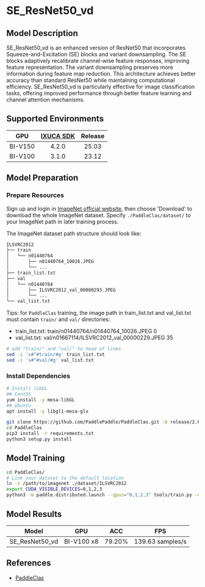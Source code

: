 # SE_ResNet50_vd

## Model Description

SE_ResNet50_vd is an enhanced version of ResNet50 that incorporates Squeeze-and-Excitation (SE) blocks and variant
downsampling. The SE blocks adaptively recalibrate channel-wise feature responses, improving feature representation. The
variant downsampling preserves more information during feature map reduction. This architecture achieves better accuracy
than standard ResNet50 while maintaining computational efficiency. SE_ResNet50_vd is particularly effective for image
classification tasks, offering improved performance through better feature learning and channel attention mechanisms.

## Supported Environments

| GPU    | [IXUCA SDK](https://gitee.com/deep-spark/deepspark#%E5%A4%A9%E6%95%B0%E6%99%BA%E7%AE%97%E8%BD%AF%E4%BB%B6%E6%A0%88-ixuca) | Release |
| :----: | :----: | :----: |
| BI-V150 | 4.2.0     |  25.03  |
| BI-V100 | 3.1.0     |  23.12  |

## Model Preparation

### Prepare Resources

Sign up and login in [ImageNet official website](https://www.image-net.org/index.php), then choose 'Download' to
download the whole ImageNet dataset. Specify `./PaddleClas/dataset/` to your ImageNet path in later training process.

The ImageNet dataset path structure should look like:

```bash
ILSVRC2012
├── train
│   └── n01440764
│       ├── n01440764_10026.JPEG
│       └── ...
├── train_list.txt
├── val
│   └── n01440764
│       ├── ILSVRC2012_val_00000293.JPEG
│       └── ...
└── val_list.txt
```

Tips: for `PaddleClas` training, the image path in train_list.txt and val_list.txt must contain `train/` and `val/`
directories:

- train_list.txt: train/n01440764/n01440764_10026.JPEG 0
- val_list.txt: val/n01667114/ILSVRC2012_val_00000229.JPEG 35

```bash
# add "train/" and "val/" to head of lines
sed -i 's#^#train/#g' train_list.txt
sed -i 's#^#val/#g' val_list.txt
```

### Install Dependencies

```bash
# Install libGL
## CentOS
yum install -y mesa-libGL
## Ubuntu
apt install -y libgl1-mesa-glx

git clone https://github.com/PaddlePaddle/PaddleClas.git -b release/2.6 --depth=1
cd PaddleClas
pip3 install -r requirements.txt
python3 setup.py install
```

## Model Training

```bash
cd PaddleClas/
# Link your dataset to the default location
ln -s /path/to/imagenet ./dataset/ILSVRC2012
export CUDA_VISIBLE_DEVICES=0,1,2,3
python3 -m paddle.distributed.launch --gpus="0,1,2,3" tools/train.py -c ./ppcls/configs/ImageNet/SENet/SE_ResNet50_vd.yaml
```

## Model Results

| Model          | GPU        | ACC    | FPS              |
|----------------|------------|--------|------------------|
| SE_ResNet50_vd | BI-V100 x8 | 79.20% | 139.63 samples/s |

## References

- [PaddleClas](https://github.com/PaddlePaddle/PaddleClas)
